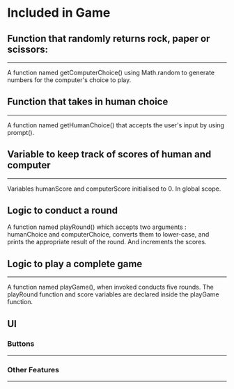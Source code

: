 # Included in Game

## Function that randomly returns rock, paper or scissors:
---
A function named getComputerChoice() using Math.random to generate
numbers for the computer's choice to play.

## Function that takes in human choice 
---
A function named getHumanChoice() that accepts the user's input by 
using prompt().

## Variable to keep track of scores of human and computer
---
Variables humanScore and computerScore initialised to 0. In global scope.

## Logic to conduct a round

A function named playRound() which accepts two arguments : 
humanChoice and computerChoice, converts them to lower-case,
and prints the appropriate result of the round.
And increments the scores.

## Logic to play a complete game
---
A function named playGame(), when invoked conducts five rounds.
The playRound function and score variables are declared inside the playGame function.

## UI

### Buttons
----

### Other Features
---
